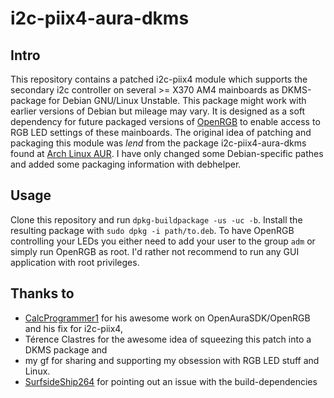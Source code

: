 # i2c-piix4-aura-dkms
## Intro
This repository contains a patched i2c-piix4 module which supports the secondary i2c controller on several >= X370 AM4 mainboards as DKMS-package for Debian GNU/Linux Unstable. This package might work with earlier versions of Debian but mileage may vary. It is designed as a soft dependency for future packaged versions of [OpenRGB](https://gitlab.com/CalcProgrammer1/OpenRGB) to enable access to RGB LED settings of these mainboards. 
The original idea of patching and packaging this module was *lend* from the package i2c-piix4-aura-dkms found at [Arch Linux AUR](https://aur.archlinux.org/packages/i2c-piix4-aura-dkms). I have only changed some Debian-specific pathes and added some packaging information with debhelper.
## Usage
Clone this repository and run `dpkg-buildpackage -us -uc -b`. Install the resulting package with `sudo dpkg -i path/to.deb`.
To have OpenRGB controlling your LEDs you either need to add your user to the group `adm` or simply run OpenRGB as root. I'd rather not recommend to run any GUI application with root privileges.
## Thanks to 
- [CalcProgrammer1](https://gitlab.com/CalcProgrammer1) for his awesome work on OpenAuraSDK/OpenRGB and his fix for i2c-piix4,
- Térence Clastres for the awesome idea of squeezing this patch into a DKMS package and
- my gf for sharing and supporting my obsession with RGB LED stuff and Linux.
- [SurfsideShip264](https://www.reddit.com/user/SurfsideShip264/) for pointing out an issue with the build-dependencies
